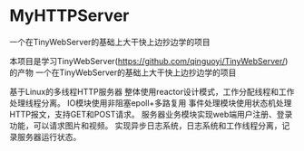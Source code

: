 # MyHTTPServer
一个在TinyWebServer的基础上大干快上边抄边学的项目

本项目是学习TinyWebServer(https://github.com/qinguoyi/TinyWebServer/)的产物
一个在TinyWebServer的基础上大干快上边抄边学的项目

基于Linux的多线程HTTP服务器
整体使用reactor设计模式，工作分配线程和工作处理线程分离。
IO模块使用非阻塞epoll+多路复用
事件处理模块使用状态机处理HTTP报文，支持GET和POST请求。
服务器业务模块实现web端用户注册、登录功能，可以请求图片和视频。
实现异步日志系统，日志系统和工作线程分离，记录服务器运行状态。
